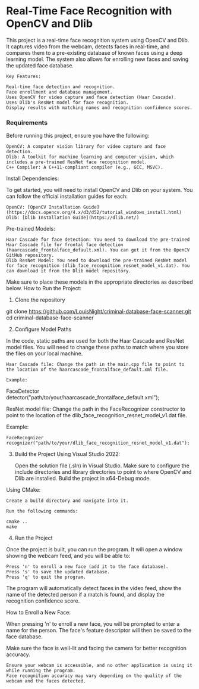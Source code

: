# Real-Time Face Recognition with OpenCV and Dlib

This project is a real-time face recognition system using OpenCV and Dlib. It captures video from the webcam, detects faces in real-time, and compares them to a pre-existing database of known faces using a deep learning model. The system also allows for enrolling new faces and saving the updated face database.

    Key Features:

    Real-time face detection and recognition.
    Face enrollment and database management.
    Uses OpenCV for video capture and face detection (Haar Cascade).
    Uses Dlib's ResNet model for face recognition.
    Display results with matching names and recognition confidence scores.

### Requirements

Before running this project, ensure you have the following:

    OpenCV: A computer vision library for video capture and face detection.
    Dlib: A toolkit for machine learning and computer vision, which includes a pre-trained ResNet face recognition model.
    C++ Compiler: A C++11-compliant compiler (e.g., GCC, MSVC).

Install Dependencies:

To get started, you will need to install OpenCV and Dlib on your system. You can follow the official installation guides for each:

    OpenCV: [OpenCV Installation Guide](https://docs.opencv.org/4.x/d3/d52/tutorial_windows_install.html)
    Dlib: [Dlib Installation Guide](https://dlib.net/)

Pre-trained Models:

    Haar Cascade for face detection: You need to download the pre-trained Haar Cascade file for frontal face detection (haarcascade_frontalface_default.xml). You can get it from the OpenCV GitHub repository.
    Dlib ResNet Model: You need to download the pre-trained ResNet model for face recognition (dlib_face_recognition_resnet_model_v1.dat). You can download it from the Dlib model repository.

Make sure to place these models in the appropriate directories as described below.
How to Run the Project:

1. Clone the repository

git clone https://github.com/LouisNight/criminal-database-face-scanner.git
cd criminal-database-face-scanner

2. Configure Model Paths

In the code, static paths are used for both the Haar Cascade and ResNet model files. You will need to change these paths to match where you store the files on your local machine.

    Haar Cascade file: Change the path in the main.cpp file to point to the location of the haarcascade_frontalface_default.xml file.

    Example:

FaceDetector detector("path/to/your/haarcascade_frontalface_default.xml");

ResNet model file: Change the path in the FaceRecognizer constructor to point to the location of the dlib_face_recognition_resnet_model_v1.dat file.

Example:

    FaceRecognizer recognizer("path/to/your/dlib_face_recognition_resnet_model_v1.dat");

3. Build the Project
Using Visual Studio 2022:

    Open the solution file (.sln) in Visual Studio.
    Make sure to configure the include directories and library directories to point to where OpenCV and Dlib are installed.
    Build the project in x64-Debug mode.

Using CMake:

    Create a build directory and navigate into it.

    Run the following commands:

    cmake ..
    make

4. Run the Project

Once the project is built, you can run the program. It will open a window showing the webcam feed, and you will be able to:

    Press 'n' to enroll a new face (add it to the face database).
    Press 's' to save the updated database.
    Press 'q' to quit the program.

The program will automatically detect faces in the video feed, show the name of the detected person if a match is found, and display the recognition confidence score.

How to Enroll a New Face:

When pressing 'n' to enroll a new face, you will be prompted to enter a name for the person. The face's feature descriptor will then be saved to the face database.

Make sure the face is well-lit and facing the camera for better recognition accuracy.

    Ensure your webcam is accessible, and no other application is using it while running the program.
    Face recognition accuracy may vary depending on the quality of the webcam and the faces detected.
